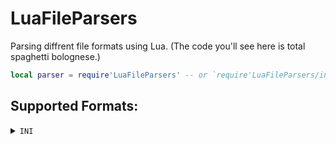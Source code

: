 # LuaFileParsers
Parsing diffrent file formats using Lua.
(The code you'll see here is total spaghetti bolognese.)

```lua
local parser = require'LuaFileParsers' -- or `require'LuaFileParsers/init.lua'`
```

Supported Formats:
------------------

<details><summary><code>INI</code></summary>
  
```lua
-- Load from string.
local data = parser.ini.load([[
Foo = "Hello, World!"
[Bar]
Baz = "Hi mom!"
]])
  
-- Load from file.
local data = parser.ini.loadFile('./path/to/file.ini')
  
-- Convert a table into a INI string.
local str = parser.ini.save( { Foo = "Hello, World!", Bar = { Baz = "Hi mom!" } } )
  
-- Convert a Lua table into a INI string and save it to file.
parser.ini.saveFile( './path/to/file.ini', { Foo = "Hello, World!", Bar = { Baz = "Hi mom!" } } )
```
  
</details>
